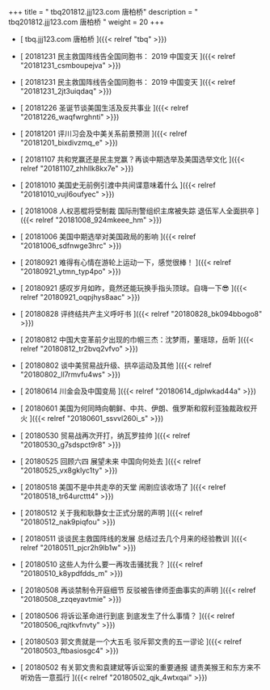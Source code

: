 +++
title = "  tbq201812.jjj123.com 唐柏桥"
description = "  tbq201812.jjj123.com 唐柏桥  "
weight = 20
+++



* [   tbq.jjj123.com 唐柏桥 ]({{< relref "tbq" >}})


* [ 20181231  民主救国阵线告全国同胞书： 2019 中国变天  ]({{< relref "20181231_csmboupejva" >}})


* [ 20181231  民主救国阵线告全国同胞书： 2019 中国变天  ]({{< relref "20181231_2jt3uiqdaq" >}})


* [ 20181226  圣诞节谈美国生活及反共事业  ]({{< relref "20181226_waqfwrghnti" >}})


* [ 20181201  评川习会及中美关系前景预测  ]({{< relref "20181201_bixdivzmq_e" >}})


* [ 20181107  共和党赢还是民主党赢？再谈中期选举及美国选举文化  ]({{< relref "20181107_zhhllk8kx7e" >}})


* [ 20181010  美国史无前例引渡中共间谍意味着什么  ]({{< relref "20181010_vujl6oufyec" >}})


* [ 20181008  人权恶棍将受制裁 国际刑警组织主席被失踪 退伍军人全面拱卒  ]({{< relref "20181008_924mkeee_hm" >}})


* [ 20181006  美国中期选举对美国政局的影响  ]({{< relref "20181006_sdfnwge3hrc" >}})


* [ 20180921  难得有心情在游轮上运动一下，感觉很棒！  ]({{< relref "20180921_ytmn_typ4po" >}})


* [ 20180921  感叹岁月如昨，竟然还能玩换手指头顶球。自嗨一下😎  ]({{< relref "20180921_oqpjhys8aac" >}})


* [ 20180828  评终结共产主义呼吁书  ]({{< relref "20180828_bk094bbogo8" >}})


* [ 20180812  中国大变革前夕出现的巾帼三杰：沈梦雨，董瑶琼，岳昕  ]({{< relref "20180812_tr2bvq2vfvo" >}})


* [ 20180802  谈中美贸易战升级、拱卒运动及其他  ]({{< relref "20180802_ll7rmvfu4ws" >}})


* [ 20180614  川金会及中国变局  ]({{< relref "20180614_djplwkad44a" >}})


* [ 20180601  美国为何同時向朝鲜、中共、伊朗、俄罗斯和叙利亚独裁政权开火  ]({{< relref "20180601_ssvvl260i_s" >}})


* [ 20180530  贸易战再次开打，纳瓦罗挂帅  ]({{< relref "20180530_g7sdspct9r8" >}})


* [ 20180525  回顾六四 展望未来 中国向何处去  ]({{< relref "20180525_vx8gklyc1ty" >}})


* [ 20180518  美国不是中共走卒的天堂 闹剧应该收场了  ]({{< relref "20180518_tr64urcttt4" >}})


* [ 20180512  关于我和耿静女士正式分居的声明  ]({{< relref "20180512_nak9piqfou" >}})


* [ 20180511  谈谈民主救国阵线的发展 总结过去几个月来的经验教训  ]({{< relref "20180511_pjcr2h9lb1w" >}})


* [ 20180510  这些人为什么要一再攻击骚扰我？  ]({{< relref "20180510_k8ypdfdds_m" >}})


* [ 20180508  再谈禁制令开庭细节 反驳被告律师歪曲事实的声明  ]({{< relref "20180508_zzqeyavtmie" >}})


* [ 20180506  将诉讼革命进行到底 到底发生了什么事情？  ]({{< relref "20180506_rqjtkvfnvty" >}})


* [ 20180503  郭文贵就是一个大五毛 驳斥郭文贵的五一谬论  ]({{< relref "20180503_ftbasiosgc4" >}})


* [ 20180502  有关郭文贵和袁建斌等诉讼案的重要通报 谴责美猴王和东方来不听劝告一意孤行  ]({{< relref "20180502_qjk_4wtxqai" >}})

